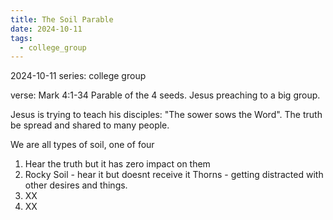 ```yaml
---
title: The Soil Parable
date: 2024-10-11
tags:
  - college_group
---
```

2024-10-11
series: college group

verse: Mark 4:1-34
Parable of the 4 seeds. Jesus preaching to a big group.

Jesus is trying to teach his disciples: "The sower sows the Word". The truth be spread and shared to many people.

We are all types of soil, one of four
1. Hear the truth but it has zero impact on them
2. Rocky Soil - hear it but doesnt receive it
	Thorns - getting distracted with other desires and things.
3. XX
4. XX

